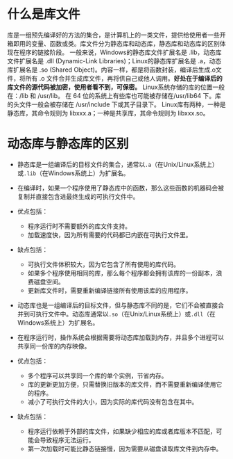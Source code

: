 # 什么是库文件
库是一组预先编译好的方法的集合，是计算机上的一类文件，提供给使用者一些开箱即用的变量、函数或类。库文件分为静态库和动态库，静态库和动态库的区别体现在程序的链接阶段。
一般来说，Windows的静态库文件扩展名是 .lib，动态库文件扩展名是 .dll (Dynamic-Link Libraries)；Linux的静态库扩展名是 .a，动态库扩展名是 .so (Shared Object)。内容一样，都是将函数封装，编译后生成.o文件，将所有 .o 文件合并生成库文件，再将供自己或他人调用。**好处在于编译后的库文件的源代码被加密，使用者看不到，可保密。**
Linux系统存储的库的位置一般在：/lib 和 /usr/lib。 在 64 位的系统上有些库也可能被存储在/usr/lib64 下。库的头文件一般会被存储在 /usr/include 下或其子目录下。
Linux库有两种，一种是静态库，其命令规则为 libxxx.a；一种是共享库，其命令规则为 libxxx.so。
# 动态库与静态库的区别
- 静态库是一组编译后的目标文件的集合，通常以`.a`（在Unix/Linux系统上）或`.lib`（在Windows系统上）为扩展名。
- 在编译时，如果一个程序使用了静态库中的函数，那么这些函数的机器码会被复制并直接包含进最终生成的可执行文件中。
- 优点包括：
    - 程序运行时不需要额外的库文件支持。
    - 加载速度快，因为所有需要的代码都已内嵌在可执行文件里。
- 缺点包括：
    - 可执行文件体积较大，因为它包含了所有使用的库代码。
    - 如果多个程序使用相同的库，那么每个程序都会拥有该库的一份副本，浪费磁盘空间。
    - 更新库文件时，需要重新编译链接所有使用该库的应用程序。



- 动态库也是一组编译后的目标文件，但与静态库不同的是，它们不会被直接合并到可执行文件中。动态库通常以`.so`（在Unix/Linux系统上）或`.dll`（在Windows系统上）为扩展名。
- 在程序运行时，操作系统会根据需要将动态库加载到内存，并且多个进程可以共享同一份库的内存映像。
- 优点包括：
    - 多个程序可以共享同一个库的单个实例，节省内存。
    - 库的更新更加方便，只需替换旧版本的库文件，而不需要重新编译使用它的程序。
    - 减小了可执行文件的大小，因为实际的库代码没有包含在其中。
- 缺点包括：
    - 程序运行依赖于外部的库文件，如果缺少相应的库或者库版本不匹配，可能会导致程序无法运行。
    - 第一次加载时可能比静态链接慢，因为需要从磁盘读取库文件到内存中。